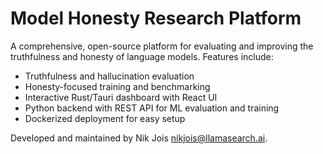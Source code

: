 # Model Honesty Research Platform

A comprehensive, open-source platform for evaluating and improving the truthfulness and honesty of language models. Features include:

- Truthfulness and hallucination evaluation
- Honesty-focused training and benchmarking
- Interactive Rust/Tauri dashboard with React UI
- Python backend with REST API for ML evaluation and training
- Dockerized deployment for easy setup

Developed and maintained by Nik Jois <nikjois@llamasearch.ai>. 